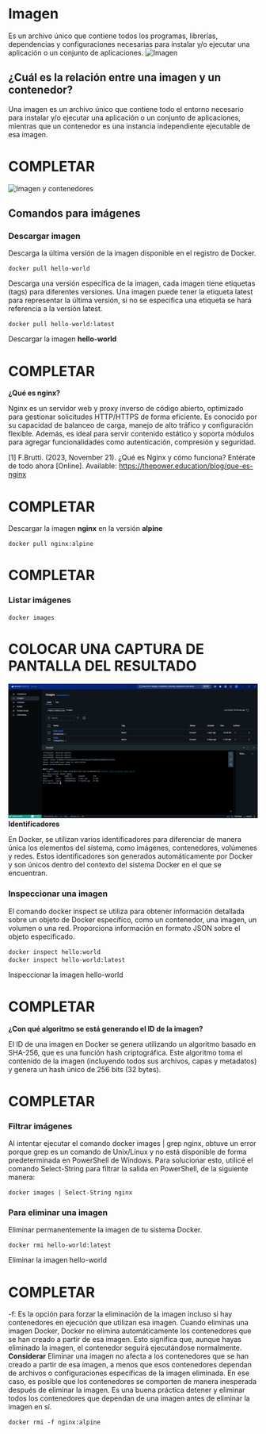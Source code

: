 # Imagen
Es un archivo único que contiene todos los programas, librerías, dependencias y configuraciones necesarias para instalar y/o ejecutar una aplicación o un conjunto de aplicaciones.
![Imagen](img/imagen.PNG)


## ¿Cuál es la relación entre una imagen y un contenedor? 
Una imagen es un archivo único que contiene todo el entorno necesario para instalar y/o ejecutar una aplicación o un conjunto de aplicaciones, mientras que un contenedor es una instancia independiente ejecutable de esa imagen.
# COMPLETAR 

![Imagen y contenedores](img/imagenContenedores.JPG)
## Comandos para imágenes

### Descargar imagen
Descarga la última versión de la imagen disponible en el registro de Docker.

```
docker pull hello-world
```

Descarga una versión específica de la imagen, cada imagen tiene etiquetas (tags) para diferentes versiones.
Una imagen puede tener la etiqueta latest para representar la última versión, si no se especifica una etiqueta se hará referencia a la versión latest.

```
docker pull hello-world:latest
```

Descargar la imagen **hello-world**

# COMPLETAR

**¿Qué es nginx?**

Nginx es un servidor web y proxy inverso de código abierto, optimizado para gestionar solicitudes HTTP/HTTPS de forma eficiente. Es conocido por su capacidad de balanceo de carga, manejo de alto tráfico y configuración flexible. Además, es ideal para servir contenido estático y soporta módulos para agregar funcionalidades como autenticación, compresión y seguridad.

[1] F.Brutti. (2023, November 21). ¿Qué es Nginx y cómo funciona? Entérate de todo ahora [Online]. Available: https://thepower.education/blog/que-es-nginx
# COMPLETAR 

Descargar la imagen  **nginx** en la versión **alpine**
```
docker pull nginx:alpine
```
# COMPLETAR

### Listar imágenes

```
docker images
```

# COLOCAR UNA CAPTURA DE PANTALLA DEL RESULTADO 
![Lista de imágenes en Docker](img/dockerimages.png)
**Identificadores**

En Docker, se utilizan varios identificadores para diferenciar de manera única los elementos del sistema, como imágenes, contenedores, volúmenes y redes. Estos identificadores son generados automáticamente por Docker y son únicos dentro del contexto del sistema Docker en el que se encuentran. 

### Inspeccionar una imagen
El comando docker inspect se utiliza para obtener información detallada sobre un objeto de Docker específico, como un contenedor, una imagen, un volumen o una red.  Proporciona información en formato JSON sobre el objeto especificado.

```
docker inspect hello:world
docker inspect hello-world:latest
```

Inspeccionar la imagen hello-world 
# COMPLETAR

**¿Con qué algoritmo se está generando el ID de la imagen?**

El ID de una imagen en Docker se genera utilizando un algoritmo basado en SHA-256, que es una función hash criptográfica. Este algoritmo toma el contenido de la imagen (incluyendo todos sus archivos, capas y metadatos) y genera un hash único de 256 bits (32 bytes).
# COMPLETAR

### Filtrar imágenes

Al intentar ejecutar el comando docker images | grep nginx, obtuve un error porque grep es un comando de Unix/Linux y no está disponible de forma predeterminada en PowerShell de Windows. Para solucionar esto, utilicé el comando Select-String para filtrar la salida en PowerShell, de la siguiente manera:
```
docker images | Select-String nginx
```

### Para eliminar una imagen
Eliminar permanentemente la imagen de tu sistema Docker.

```
docker rmi hello-world:latest
```

Eliminar la imagen hello-world 
# COMPLETAR

-f: Es la opción para forzar la eliminación de la imagen incluso si hay contenedores en ejecución que utilizan esa imagen.
Cuando eliminas una imagen Docker, Docker no elimina automáticamente los contenedores que se han creado a partir de esa imagen. Esto significa que, aunque hayas eliminado la imagen, el contenedor seguirá ejecutándose normalmente.  
**Considerar**
Eliminar una imagen no afecta a los contenedores que se han creado a partir de esa imagen, a menos que esos contenedores dependan de archivos o configuraciones específicas de la imagen eliminada. En ese caso, es posible que los contenedores se comporten de manera inesperada después de eliminar la imagen.
Es una buena práctica detener y eliminar todos los contenedores que dependan de una imagen antes de eliminar la imagen en sí.

```
docker rmi -f nginx:alpine
```

